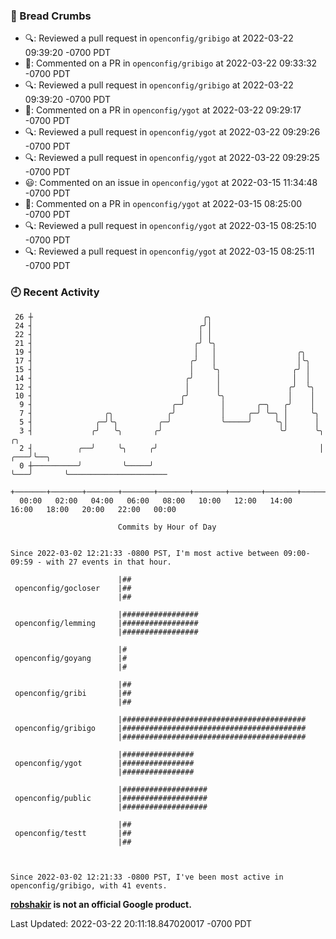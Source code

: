 ### 🍞 Bread Crumbs

 * 🔍: Reviewed a pull request in  `openconfig/gribigo` at 2022-03-22 09:39:20 -0700 PDT
 * 💬: Commented on a PR in  `openconfig/gribigo` at 2022-03-22 09:33:32 -0700 PDT
 * 🔍: Reviewed a pull request in  `openconfig/gribigo` at 2022-03-22 09:39:20 -0700 PDT
 * 💬: Commented on a PR in  `openconfig/ygot` at 2022-03-22 09:29:17 -0700 PDT
 * 🔍: Reviewed a pull request in  `openconfig/ygot` at 2022-03-22 09:29:26 -0700 PDT
 * 🔍: Reviewed a pull request in  `openconfig/ygot` at 2022-03-22 09:29:25 -0700 PDT
 * 😃: Commented on an issue in `openconfig/ygot` at 2022-03-15 11:34:48 -0700 PDT
 * 💬: Commented on a PR in  `openconfig/ygot` at 2022-03-15 08:25:00 -0700 PDT
 * 🔍: Reviewed a pull request in  `openconfig/ygot` at 2022-03-15 08:25:10 -0700 PDT
 * 🔍: Reviewed a pull request in  `openconfig/ygot` at 2022-03-15 08:25:11 -0700 PDT

### 🕘 Recent Activity
```
 26 ┼                                      ╭╮
 24 ┤                                     ╭╯│
 22 ┤                                     │ │
 21 ┤                                    ╭╯ ╰╮
 19 ┤                                    │   │                  ╭╮
 17 ┤                                   ╭╯   │                  │╰╮
 15 ┤                                   │    ╰╮                ╭╯ │
 14 ┤                                  ╭╯     │                │  │
 12 ┤                                  │      │               ╭╯  ╰╮
 10 ┤                                 ╭╯      ╰╮              │    │
  9 ┤                               ╭─╯        │       ╭─╮   ╭╯    │
  7 ┤                ╭╮            ╭╯          │     ╭─╯ ╰─╮ │     ╰╮
  5 ┤              ╭─╯╰╮         ╭─╯           ╰─────╯     ╰╮│      │
  3 ┤             ╭╯   ╰╮       ╭╯                          ╰╯      ╰╮       ╭╮
  2 ┤          ╭──╯     ╰╮     ╭╯                                    │   ╭───╯╰──╮
  0 ┼──────────╯         ╰─────╯                                     ╰───╯       ╰──────────────────────
    +───────+───────+───────+───────+───────+───────+───────+───────+───────+───────+───────+───────+────
  00:00   02:00   04:00   06:00   08:00   10:00   12:00   14:00   16:00   18:00   20:00   22:00   00:00   

						Commits by Hour of Day


Since 2022-03-02 12:21:33 -0800 PST, I'm most active between 09:00-09:59 - with 27 events in that hour.

```



```
                        |##
 openconfig/gocloser    |##
                        |##

                        |#################
 openconfig/lemming     |#################
                        |#################

                        |#
 openconfig/goyang      |#
                        |#

                        |##
 openconfig/gribi       |##
                        |##

                        |#########################################
 openconfig/gribigo     |#########################################
                        |#########################################

                        |################
 openconfig/ygot        |################
                        |################

                        |###################
 openconfig/public      |###################
                        |###################

                        |##
 openconfig/testt       |##
                        |##



Since 2022-03-02 12:21:33 -0800 PST, I've been most active in openconfig/gribigo, with 41 events.

```
**[robshakir](mailto:robjs@google.com) is not an official Google product.**  


Last Updated: 2022-03-22 20:11:18.847020017 -0700 PDT
